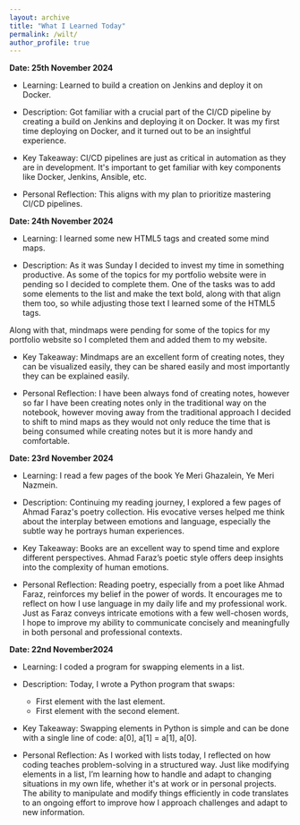 ```yaml
---
layout: archive
title: "What I Learned Today"
permalink: /wilt/
author_profile: true
---
```


<b>Date: 25th November 2024</b>

* Learning: Learned to build a creation on Jenkins and deploy it on Docker.

* Description: Got familiar with a crucial part of the CI/CD pipeline by creating a build on Jenkins and deploying it on Docker. It was my first time deploying on Docker, and it turned out to be an insightful experience.

* Key Takeaway: CI/CD pipelines are just as critical in automation as they are in development. It's important to get familiar with key components like Docker, Jenkins, Ansible, etc.

* Personal Reflection: This aligns with my plan to prioritize mastering CI/CD pipelines.


<b>Date: 24th November 2024</b>

* Learning: I learned some new HTML5 tags and created some mind maps. 

* Description: As it was Sunday I decided to invest my time in something productive. As some of the topics for my portfolio website were in pending so I decided to complete them. One of the tasks was to add some elements to the list and make the text bold, along with that align them too, so while adjusting those text I learned some of the HTML5 tags. 

Along with that, mindmaps were pending for some of the topics for my portfolio website so I completed them and added them to my website.

* Key Takeaway: Mindmaps are an excellent form of creating notes, they can be visualized easily, they can be shared easily and most importantly they can be explained easily.

* Personal Reflection: I have been always fond of creating notes, however so far I have been creating notes only in the traditional way on the notebook, however moving away from the traditional approach I decided to shift to mind maps as they would not only reduce the time that is being consumed while creating notes but it is more handy and comfortable.


<b>Date: 23rd November 2024</b>

* Learning: I read a few pages of the book Ye Meri Ghazalein, Ye Meri Nazmein.

* Description: Continuing my reading journey, I explored a few pages of Ahmad Faraz's poetry collection. His evocative verses helped me think about the interplay between emotions and language, especially the subtle way he portrays human experiences.

* Key Takeaway: Books are an excellent way to spend time and explore different perspectives. Ahmad Faraz’s poetic style offers deep insights into the complexity of human emotions.

* Personal Reflection: Reading poetry, especially from a poet like Ahmad Faraz, reinforces my belief in the power of words. It encourages me to reflect on how I use language in my daily life and my professional work. Just as Faraz conveys intricate emotions with a few well-chosen words, I hope to improve my ability to communicate concisely and meaningfully in both personal and professional contexts.


<b>Date: 22nd November2024</b>

* Learning: I coded a program for swapping elements in a list.

* Description: Today, I wrote a Python program that swaps:
  * First element with the last element.
  * First element with the second element.

* Key Takeaway: Swapping elements in Python is simple and can be done with a single line of code: a[0], a[1] = a[1], a[0].

* Personal Reflection: As I worked with lists today, I reflected on how coding teaches problem-solving in a structured way. Just like modifying elements in a list, I’m learning how to handle and adapt to changing situations in my own life, whether it's at work or in personal projects. The ability to manipulate and modify things efficiently in code translates to an ongoing effort to improve how I approach challenges and adapt to new information.
